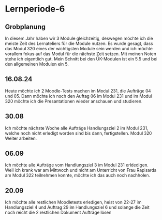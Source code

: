 # Lernperiode-6
## Grobplanung

In diesem Jahr haben wir 3 Module gleichzeitig, deswegen möchte ich die meiste Zeit des Lernateliers für die Module nutzen. Es wurde gesagt, dass das Modul 320 eines der wichtigsten Module sein werden und ich möchte vorallem fokus auf das Modul für die nächste Zeit setzen. Mit meinen Noten stehe ich eigentlich gut. Mein Schnitt bei den ÜK-Modulen ist ein 5.5 und bei den allgemeinen Modulen ein 5. 

## 16.08.24 

Heute möchte ich 2 Moodle-Tests machen im Modul 231, die Aufträge 04 und 05. Dann möchte ich noch den Auftag 06 im Modul 231 und im Modul 320 möchte ich die Presantationen wieder anschauen und studieren.

## 30.08
Ich möchte nächste Woche alle Aufträge Handlungsziel 2 im Modul 231, welche noch nicht erledigt worden sind bis dann, fertigstellen.
Modul 320 Weiter arbeiten.

## 06.09

Ich möchte alle Aufträge vom Handlungsziel 3 im Modul 231 erldedigen. Weil ich krank war am Mittwoch und nicht am Unterricht von Frau Rapisarda am Modul 322 teilnehmen konnte, möchte ich das auch noch nachholen.

## 20.09

Ich möchte alle restlichen Moodletests erledigen, heist von 22-27 im Handlungsziel 4 und Auftrag 29 im Handlungsziel 6 und solange die Zeit noch reicht die 2 restlichen Dokument Aufträge lösen
